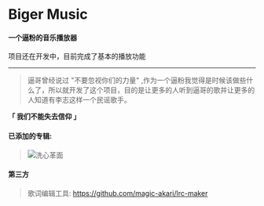 # Biger Music
#### 一个逼粉的音乐播放器

项目还在开发中，目前完成了基本的播放功能

---------

> 逼哥曾经说过 "不要忽视你们的力量" ,作为一个逼粉我觉得是时候该做些什么了，所以就开发了这个项目，目的是让更多的人听到逼哥的歌并让更多的人知道有李志这样一个民谣歌手。

**「 我们不能失去信仰 」**

#### 已添加的专辑:

> ![洗心革面](http://media.webhcj.net/items/F85B50B58B003D55!576:/xxgm.jpeg?authkey=AIi2BPhsvSW-Bd0)

#### 第三方
> 歌词编辑工具: https://github.com/magic-akari/lrc-maker
